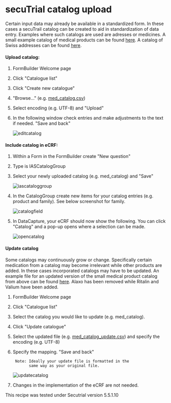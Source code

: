 # secuTrial catalog upload 

Certain input data may already be available in a standardized form. In these cases a secuTrail catalog can be created to aid  in standardization of data entry. Examples where such catalogs are used are adresses or medicines. A small example catalog of medical products can be found [here](https://github.com/SwissClinicalTrialOrganisation/DM_secuTrial_data/blob/master/med_catalog.csv). A catalog of Swiss addresses can be found [here](https://github.com/SwissClinicalTrialOrganisation/DM_secuTrial_data/blob/master/plz_catalog_ch.csv).

#### Upload catalog:
1. FormBuilder Welcome page
2. Click "Catalogue list"
3. Click "Create new catalogue"
4. "Browse..." (e.g. [med_catalog.csv](https://github.com/SwissClinicalTrialOrganisation/DM_secuTrial_data/blob/master/med_catalog.csv))
5. Select encoding (e.g. UTF-8) and "Upload"
6. In the following window check entries and make adjustments to the text if needed. "Save and back"

    ![editcatalog](fig/edit_catalog.png)

#### Include catalog in eCRF:
1. Within a Form in the FormBuilder create "New question"
2. Type is IASCatalogGroup
3. Select your newly uploaded catalog (e.g. med_catalog) and "Save"

    ![iascataloggroup](fig/iascataloggroup.png)

4. In the CatalogGroup create new items for your catalog entries (e.g. product and family). See below screenshot for family.

    ![catalogfield](fig/catalogfield.png)

5. In DataCapture, your eCRF should now show the following. You can click "Catalog" and a pop-up opens where a selection can be made.

    ![opencatalog](fig/opencatalog.png)

#### Update catalog

Some catalogs may continuously grow or change. Specifically certain medication from a catalog may become irrelevant while other products are added. In these cases incorporated catalogs may have to be updated. An example file for an updated version of the small medical product catalog from above can be found [here](https://github.com/SwissClinicalTrialOrganisation/DM_secuTrial_data/blob/master/med_catalog_update.csv). Alaxo has been removed while Ritalin and Valium have been added.

1. FormBuilder Welcome page
2. Click "Catalogue list"
3. Select the catalog you would like to update (e.g. med_catalog).
4. Click "Update catalogue"
5. Select the updated file (e.g. [med_catalog_update.csv](https://github.com/SwissClinicalTrialOrganisation/DM_secuTrial_data/blob/master/med_catalog_update.csv)) and specify the encoding (e.g. UTF-8)
6. Specify the mapping. "Save and back"

    ```
     Note: Ideally your update file is formatted in the
           same way as your original file. 
    ```
    ![updatecatalog](fig/update_mapping.png)

7. Changes in the implementation of the eCRF are not needed.

This recipe was tested under Secutrial version 5.5.1.10
